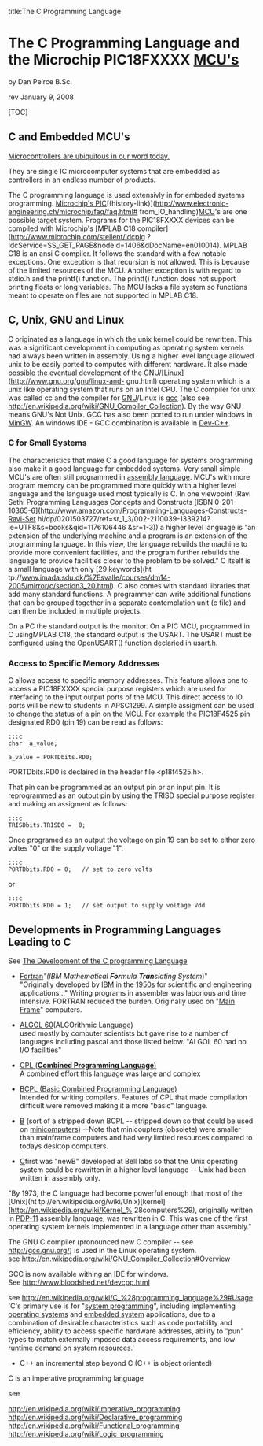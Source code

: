 title:The C Programming Language 

#  The C Programming Language and the Microchip PIC18FXXXX [MCU's](http://www3.telus.net/danpeirce/c_18/mcu_ubiquitous.html)

by Dan Peirce B.Sc.

rev January 9, 2008

[TOC]

## C and Embedded MCU's
[Microcontrollers are ubiquitous in our word today.](http://www3.telus.net/danpeirce/c_18/mcu_ubiquitous.html)
 
They are single IC microcomputer systems that are embedded as controllers in an endless
number of products.

The C programming language is used extensivly in for embeded systems
programming. [Microchip's
PIC](http://www.microchip.com/stellent/idcplg?IdcService=SS_GET_PAGE&nodeId=74
)[(history-link)](http://www.electronic-engineering.ch/microchip/faq/faq.html#
from_IO_handling)[MCU](http://en.wikipedia.org/wiki/Microcontroller)'s are one
possible target system. Programs for the PIC18FXXXX devices can be compiled
with Microchip's [MPLAB C18 compiler](http://www.microchip.com/stellent/idcplg
?IdcService=SS_GET_PAGE&nodeId=1406&dDocName=en010014). MPLAB C18 is an ansi C
compiler. It follows the standard with a few notable exceptions. One exception
is that recursion is not allowed. This is because of the limited resources of
the MCU. Another exception is with regard to stdio.h and the printf()
function. The printf() function does not support printing floats or long
variables. The MCU lacks a file system so functions meant to operate on files
are not supported in MPLAB C18.

## C, Unix, GNU and Linux

C originated as a language in which the unix kernel could be rewritten. This
was a significant development in computing as operating system kernels had
always been written in assembly. Using a higher level language allowed unix to
be easily ported to computes with different hardware. It also made possible
the eventual development of the GNU/[Linux](http://www.gnu.org/gnu/linux-and-
gnu.html) operating system which is a unix like operating system that runs on
an Intel CPU. The C compiler for unix was called cc and the compiler for
[GNU](http://www.gnu.org/)/Linux is
[gcc](http://www.gnu.org/software/gcc/gcc.html) (also see
<http://en.wikipedia.org/wiki/GNU_Compiler_Collection>). By the way GNU means
GNU's Not Unix. GCC has also been ported to run under windows in
[MinGW](http://en.wikipedia.org/wiki/MinGW). An windows IDE - GCC combination
is available in [Dev-C++](http://en.wikipedia.org/wiki/Dev-C%2B%2B).

### C for Small Systems
The characteristics that make C a good language for systems programming also
make it a good language for embedded systems. Very small simple MCU's are
often still programmed in [assembly
language](http://en.wikipedia.org/wiki/Assembly_language). MCU's with more
program memory can be programmed more quickly with a higher level language and
the language used most typically is C. In one viewpoint (Ravi Sethi
Programming Languages Concepts and Constructs [ISBN
0-201-10365-6](http://www.amazon.com/Programming-Languages-Constructs-Ravi-Set
hi/dp/0201503727/ref=sr_1_3/002-2110039-1339214?ie=UTF8&s=books&qid=1176106446
&sr=1-3)) a higher level language is "an extension of the underlying machine
and a program is an extension of  the programming language. In this view, the
language rebuilds the machine to provide more convenient facilities, and the
program further rebuilds the language to provide facilities closer to the
problem to be solved." C itself is a small language with only [29 keywords](ht
tp://www.imada.sdu.dk/%7Esvalle/courses/dm14-2005/mirror/c/section3_20.html).
C also comes with standard libraries that add many standard functions. A
programmer can write additional functions that can be grouped together in a
separate contemplation unit (c file) and can then be included in multiple
projects.

On a PC the standard output is the monitor. On a PIC MCU, programmed in C
usingMPLAB C18, the standard output is the USART. The USART must be configured
using the OpenUSART() function declaried in usart.h.

### Access to Specific Memory Addresses

C allows access to specific memory addresses. This feature allows one to
access a PIC18FXXXX special purpose registers which are used for interfacing
to the input output ports of the MCU. This direct access to IO ports will be
new to students in APSC1299. A simple assigment can be used to change the
status of a pin on the MCU. For example the PIC18F4525 pin designated RD0 (pin
19) can be read as follows:


    :::c
    char  a_value;

    a_value = PORTDbits.RD0;

PORTDbits.RD0 is declaired in the header file <p18f4525.h>.

That pin can be programmed as an output pin or an input pin. It is
reprogrammed as an output pin by using the TRISD special purpose register and
making an assigment as follows:

    :::c
    TRISDbits.TRISD0 =  0;

Once programed as an output the voltage on pin 19 can be set to either zero
voltes "0" or the supply voltage "1".

    :::c
    PORTDbits.RD0 = 0;   // set to zero volts

or
  
    :::c
    PORTDbits.RD0 = 1;   // set output to supply voltage Vdd

## Developments in Programming Languages Leading to C

See [The Development of the C programming Language](http://cm.bell-labs.com/cm/cs/who/dmr/chist.html)  

* [Fortran](http://en.wikipedia.org/wiki/FORTRAN)_"(IBM Mathematical **For**mula
**Tran**slating System_)"  
"Originally developed by
[IBM](http://en.wikipedia.org/wiki/International_Business_Machines) in the
[1950s](http://en.wikipedia.org/wiki/1950s) for scientific and engineering
applications..."
Writing programs in assembler was laborious and time intensive. FORTRAN
reduced the burden. Originally used on "[Main
Frame](http://en.wikipedia.org/wiki/Main_frame)" computers.

* [ALGOL 60](http://en.wikipedia.org/wiki/ALGOL)(ALGOrithmic Language)  
used mostly by computer scientists  but gave rise to a number of languages
including pascal and those listed below. "ALGOL 60 had no I/O facilities"

* [CPL (**Combined Programming Language**)](http://en.wikipedia.org/wiki/Combined_Programming_Language)  
A combined effort this language was large and complex  

* [BCPL  (Basic Combined Programming Language)](http://en.wikipedia.org/wiki/BCPL)  
Intended for writing compilers. Features of CPL that made compilation
difficult were removed making it a more "basic" language.  

* [B](http://en.wikipedia.org/wiki/B_programming_language)  (sort of a stripped
down BCPL --  stripped down so that could be used on
[minicomputers](http://en.wikipedia.org/wiki/Minicomputer)) \--Note that
minicoupters (obsolete) were smaller than mainframe computers and had very
limited resources compared to todays desktop computers.  

* [C](http://en.wikipedia.org/wiki/C_%28programming_language%29)first was "newB"
developed at Bell labs so that the Unix operating system could be rewritten in
a higher level language -- Unix had been written in assembly only.

"By 1973, the C language had become powerful enough that most of the [Unix](ht
tp://en.wikipedia.org/wiki/Unix)[kernel](http://en.wikipedia.org/wiki/Kernel_%
28computers%29), originally written in
[PDP-11](http://en.wikipedia.org/wiki/PDP-11/20) assembly language, was
rewritten in C. This was one of the first operating system kernels implemented
in a language other than assembly."

The GNU C compiler  (pronounced new C compiler -- see <http://gcc.gnu.org/>)
is used in the Linux operating system.  
see <http://en.wikipedia.org/wiki/GNU_Compiler_Collection#Overview>

GCC is now available withing an IDE for windows.  
See <http://www.bloodshed.net/devcpp.html>

see <http://en.wikipedia.org/wiki/C_%28programming_language%29#Usage>  
'C's primary use is for "[system
programming](http://en.wikipedia.org/wiki/System_programming)", including
implementing [operating
systems](http://en.wikipedia.org/wiki/Operating_system) and [embedded
system](http://en.wikipedia.org/wiki/Embedded_system) applications, due to a
combination of desirable characteristics such as code portability and
efficiency, ability to access specific hardware addresses, ability to "pun"
types to match externally imposed data access requirements, and low
[runtime](http://en.wikipedia.org/wiki/Runtime) demand on system resources.'

* C++ an incremental step beyond C (C++ is object oriented)

C is an imperative programming language

see

<http://en.wikipedia.org/wiki/Imperative_programming>  
<http://en.wikipedia.org/wiki/Declarative_programming>  
<http://en.wikipedia.org/wiki/Functional_programming>  
<http://en.wikipedia.org/wiki/Logic_programming>

